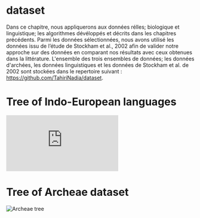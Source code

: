 # dataset
Dans ce chapitre, nous appliquerons aux données rélles; biologique et linguistique; les algorithmes dévéloppés et décrits dans les chapitres précédents. Parmi les données sélectionnées, nous avons utilisé les données issu de l’étude de Stockham et al., 2002 afin de valider notre approche sur des données en comparant nos résultats avec ceux obtenues dans la littérature. L'ensemble des trois ensembles de données; les données d'archées, les données linguistiques et les données de Stockham et al. de 2002 sont stockées dans le repertoire suivant : https://github.com/TahiriNadia/dataset.

# Tree of Indo-European languages
![Indo-European languages tree](https://github.com/TahiriNadia/dataset/tree/master/img/IE_lang.pdf)

# Tree of Archeae dataset
![Archeae tree](https://user-images.githubusercontent.com/19578926/31561183-14ac63ae-b025-11e7-8131-de2e48130080.jpg)


